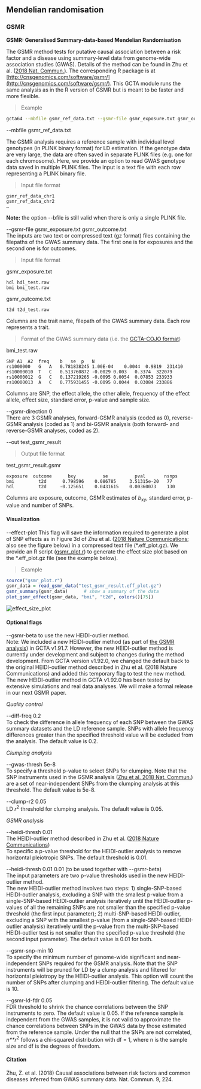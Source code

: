 ## Mendelian randomisation

### GSMR

**GSMR: Generalised Summary-data-based Mendelian Randomisation**

The GSMR method tests for putative causal association between a risk factor and a disease using summary-level data from genome-wide association studies (GWAS). Details of the method can be found in Zhu et al. ([2018 Nat. Commun.](https://www.nature.com/articles/s41467-017-02317-2)). The corresponding R package is at [http://cnsgenomics.com/software/gsmr/](http://cnsgenomics.com/software/gsmr/). This GCTA module runs the same analysis as in the R version of GSMR but is meant to be faster and more flexible.

> Example
```bash
gcta64 --mbfile gsmr_ref_data.txt --gsmr-file gsmr_exposure.txt gsmr_outcome.txt --gsmr-direction 0 --out test_gsmr_result
```

--mbfile gsmr\_ref\_data.txt  

The GSMR analysis requires a reference sample with individual level genotypes (in PLINK binary format) for LD estimation. If the genotype data are very large, the data are often saved in separate PLINK files (e.g. one for each chromosome). Here, we provide an option to read GWAS genotype data saved in multiple PLINK files. The input is a text file with each row representing a PLINK binary file.
> Input file format
```nohighlight
gsmr_ref_data_chr1
gsmr_ref_data_chr2
…
```
**Note:** the option --bfile is still valid when there is only a single PLINK file.

--gsmr-file gsmr\_exposure.txt gsmr\_outcome.txt  
The inputs are two text or compressed text (gz format) files containing the filepaths of the GWAS summary data. The first one is for exposures and the second one is for outcomes. 
> Input file format 
 
gsmr\_exposure.txt
```nohighlight
hdl hdl_test.raw
bmi bmi_test.raw
```
gsmr\_outcome.txt
```nohighlight
t2d t2d_test.raw
```
Columns are the trait name, filepath of the GWAS summary data. Each row represents a trait.
> Format of the GWAS summary data (i.e. the [GCTA-COJO format](#COJO))  

bmi\_test.raw  
```nohighlight
SNP A1  A2  freq    b   se  p   N
rs1000000   G   A   0.781838245 1.00E-04    0.0044  0.9819  231410
rs10000010  T   C   0.513760872 -0.0029 0.003   0.3374  322079
rs10000012  G   C   0.137219265 -0.0095 0.0054  0.07853 233933
rs10000013  A   C   0.775931455 -0.0095 0.0044  0.03084 233886
```
Columns are SNP, the effect allele, the other allele, frequency of the effect allele, effect size, standard error, p-value and sample size.

--gsmr-direction 0   
There are 3 GSMR analyses, forward-GSMR analysis (coded as 0), reverse-GSMR analysis (coded as 1) and bi-GSMR analysis (both forward- and reverse-GSMR analyses, coded as 2). 

--out test\_gsmr\_result  
> Output file format  

test\_gsmr\_result.gsmr  
```nohighlight
exposure  outcome      bxy          se          pval       nsnps
bmi         t2d      0.798596    0.086785     3.51315e-20   77
hdl         t2d     -0.125651    0.0431615    0.00360073    130
```
Columns are exposure, outcome, GSMR estimates of *b*<sub>xy</sub>, standard error, p-value and number of SNPs.

#### Visualization
--effect-plot
This flag will save the information required to generate a plot of SNP effects as in Figure 3d of Zhu et al. ([2018 Nature Communications](https://www.nature.com/articles/s41467-017-02317-2); also see the figure below) in a compressed text file (\*.eff\_plot.gz). We provide an R script ([gsmr\_plot.r](./static/gsmr_plot.r)) to generate the effect size plot based on the \*.eff\_plot.gz file (see the example below).

> Example

```r
source("gsmr_plot.r")
gsmr_data = read_gsmr_data("test_gsmr_result.eff_plot.gz")
gsmr_summary(gsmr_data)      # show a summary of the data
plot_gsmr_effect(gsmr_data, "bmi", "t2d", colors()[75])           
```

![effect_size_plot](./static/gsmr_toy_bmi_t2d.jpg)

#### Optional flags  
--gsmr-beta to use the new HEIDI-outlier method.   
Note: We included a new HEIDI-outlier method (as part of [the GSMR analysis](#Download)) in GCTA v1.91.7. However, the new HEIDI-outlier method is currently under development and subject to changes during the method development. From GCTA version v1.92.0, we changed the default back to the original HEIDI-outlier method described in Zhu et al. (2018 Nature Communications) and added this temporary flag to test the new method. The new HEIDI-outlier method in GCTA v1.92.0 has been tested by extensive simulations and real data analyses. We will make a formal release in our next GSMR paper.

*Quality control*

--diff-freq 0.2   
To check the difference in allele frequency of each SNP between the GWAS summary datasets and the LD reference sample. SNPs with allele frequency differences greater than the specified threshold value will be excluded from the analysis. The default value is 0.2.

*Clumping analysis*  

--gwas-thresh 5e-8   
To specify a threshold p-value to select SNPs for clumping. Note that the SNP instruments used in the GSMR analysis ([Zhu et al. 2018 Nat. Commun.](https://www.nature.com/articles/s41467-017-02317-2)) are a set of near-independent SNPs from the clumping analysis at this threshold. The default value is 5e-8.

--clump-r2 0.05  
LD *r*<sup>2</sup> threshold for clumping analysis. The default value is 0.05. 

*GSMR analysis*  

--heidi-thresh 0.01  
The HEIDI-outlier method described in Zhu et al. ([2018 Nature Communications](https://www.nature.com/articles/s41467-017-02317-2))   
To specific a p-value threshold for the HEIDI-outlier analysis to remove horizontal pleiotropic SNPs. The default threshold is 0.01.

--heidi-thresh 0.01 0.01 (to be used together with --gsmr-beta)   
The input parameters are two p-value thresholds used in the new HEIDI-outlier method.   
The new HEIDI-outlier method involves two steps: 1) single-SNP-based HEIDI-outlier analysis, excluding a SNP with the smallest p-value from a single-SNP-based HEIDI-outlier analysis iteratively until the HEIDI-outlier p-values of all the remaining SNPs are not smaller than the specified p-value threshold (the first input parameter); 2) multi-SNP-based HEIDI-outlier, excluding a SNP with the smallest p-value (from a single-SNP-based HEIDI-outlier analysis) iteratively until the p-value from the multi-SNP-based HEIDI-outlier test is not smaller than the specified p-value threshold (the second input parameter). The default value is 0.01 for both.

--gsmr-snp-min 10   
To specify the minimum number of genome-wide significant and near-independent SNPs required for the GSMR analysis. Note that the SNP instruments will be pruned for LD by a clump analysis and filtered for horizontal pleiotropy by the HEIDI-outlier analysis. This option will count the number of SNPs after clumping and HEIDI-outlier filtering. The default value is 10.

--gsmr-ld-fdr 0.05  
FDR threshold to shrink the chance correlations between the SNP instruments to zero. The default value is 0.05. If the reference sample is independent from the GWAS samples, it is not valid to approximate the chance correlations between SNPs in the GWAS data by those estimated from the reference sample. Under the null that the SNPs are not correlated, *n**r*<sup>2</sup> follows a chi-squared distribution with df = 1, where n is the sample size and df is the degrees of freedom.  

#### Citation  
Zhu, Z. et al. (2018) Causal associations between risk factors and common diseases inferred from GWAS summary data. Nat. Commun. 9, 224.  



